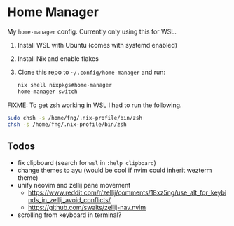 # Home Manager

My `home-manager` config. Currently only using this for WSL.

1. Install WSL with Ubuntu (comes with systemd enabled)
2. Install Nix and enable flakes
3. Clone this repo to `~/.config/home-manager` and run:

   ```bash
   nix shell nixpkgs#home-manager
   home-manager switch
   ```

FIXME: To get zsh working in WSL I had to run the following.

```bash
sudo chsh -s /home/fng/.nix-profile/bin/zsh
chsh -s /home/fng/.nix-profile/bin/zsh
```

## Todos

- fix clipboard (search for `wsl` in `:help clipboard`)
- change themes to ayu (would be cool if nvim could inherit wezterm theme)
- unify neovim and zellij pane movement
  - https://www.reddit.com/r/zellij/comments/18xz5ng/use_alt_for_keybinds_in_zellij_avoid_conflicts/
  - https://github.com/swaits/zellij-nav.nvim
- scrolling from keyboard in terminal?

